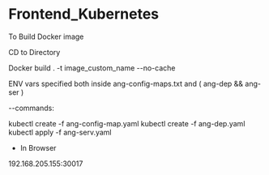 # Frontend_Kubernetes

To Build Docker image

CD to Directory

Docker build . -t image_custom_name --no-cache


ENV vars specified both inside ang-config-maps.txt and ( ang-dep && ang-ser )

--commands:

kubectl create -f ang-config-map.yaml 
kubectl create -f ang-dep.yaml 
kubectl apply -f ang-serv.yaml 


* In Browser 

192.168.205.155:30017


